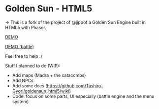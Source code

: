 # Golden Sun - HTML5

-> This is a fork of the project of @jjppof a Golden Sun Engine built in HTML5 with Phaser.

[DEMO](https://tashiro-gyori.github.io/goldensun_html5/)

[DEMO (battle)](https://tashiro-gyori.github.io/goldensun_html5/battle.html)

Feel free to help :)

Stuff I planned to do (WIP):
- Add maps (Madra + the catacombs)
- Add NPCs
- Add some docs (https://github.com/Tashiro-Gyori/goldensun_html5/wiki)
- Code: focus on some parts, UI especially (battle engine and the menu system)
